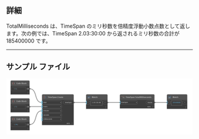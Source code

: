 ## 詳細
TotalMilliseconds は、TimeSpan のミリ秒数を倍精度浮動小数点数として返します。次の例では、TimeSpan 2.03:30:00 から返されるミリ秒数の合計が 185400000 です。
___
## サンプル ファイル

![TotalMilliseconds](./DSCore.TimeSpan.TotalMilliseconds_img.jpg)

